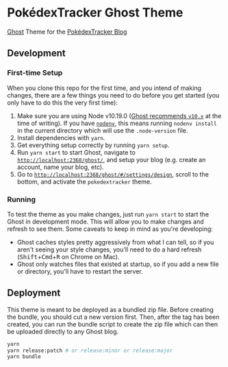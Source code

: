 # PokédexTracker Ghost Theme

[Ghost](https://ghost.org/) Theme for the [PokédexTracker
Blog](https://pokedextracker.com/blog/)

## Development

### First-time Setup

When you clone this repo for the first time, and you intend of making changes,
there are a few things you need to do before you get started (you only have to
do this the very first time):

1. Make sure you are using Node v10.19.0 ([Ghost recommends
   `v10.x`](https://ghost.org/faq/node-versions/) at the time of writing). If
   you have [`nodenv`](https://github.com/nodenv/nodenv), this means running
   `nodenv install` in the current directory which will use the `.node-version`
   file.
2. Install dependencies with `yarn`.
3. Get everything setup correctly by running `yarn setup`.
4. Run `yarn start` to start Ghost, navigate to
   [`http://localhost:2368/ghost/`](http://localhost:2368/ghost/), and setup
   your blog (e.g. create an account, name your blog, etc).
5. Go to
   [`http://localhost:2368/ghost/#/settings/design`](http://localhost:2368/ghost/#/settings/design),
   scroll to the bottom, and activate the `pokedextracker` theme.

### Running

To test the theme as you make changes, just run `yarn start` to start the Ghost
in development mode. This will allow you to make changes and refresh to see
them. Some caveats to keep in mind as you're developing:

- Ghost caches styles pretty aggressively from what I can tell, so if you aren't
  seeing your style changes, you'll need to do a hard refresh
  (<kbd>Shift</kbd>+<kbd>Cmd</kbd>+<kbd>R</kbd> on Chrome on Mac).
- Ghost only watches files that existed at startup, so if you add a new file or
  directory, you'll have to restart the server.

## Deployment

This theme is meant to be deployed as a bundled zip file. Before creating the
bundle, you should cut a new version first. Then, after the tag has been
created, you can run the bundle script to create the zip file which can then be
uploaded directly to any Ghost blog.

```bash
yarn
yarn release:patch # or release:minor or release:major
yarn bundle
```
